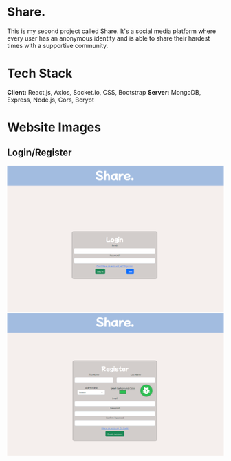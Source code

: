 
# Share.

This is my second project called Share. It's a social media platform where every user has an anonymous identity and is able to share
their hardest times with a supportive community. 

# Tech Stack

**Client:** React.js, Axios, Socket.io, CSS, Bootstrap
**Server:** MongoDB, Express, Node.js, Cors, Bcrypt


# Website Images

## Login/Register

<img src="https://github.com/JonathanJCisneros/share/blob/master/READMEPhotos/LogIn.png" alt="Log-In Page" title="Log-In Page"> <img src="https://github.com/JonathanJCisneros/share/blob/master/READMEPhotos/Register.png" alt="Register Page" title="Register Page">
